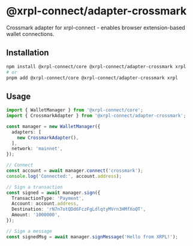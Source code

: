 # @xrpl-connect/adapter-crossmark

Crossmark adapter for xrpl-connect - enables browser extension-based wallet connections.

## Installation

```bash
npm install @xrpl-connect/core @xrpl-connect/adapter-crossmark xrpl
# or
pnpm add @xrpl-connect/core @xrpl-connect/adapter-crossmark xrpl
```

## Usage

```typescript
import { WalletManager } from '@xrpl-connect/core';
import { CrossmarkAdapter } from '@xrpl-connect/adapter-crossmark';

const manager = new WalletManager({
  adapters: [
    new CrossmarkAdapter(),
  ],
  network: 'mainnet',
});

// Connect
const account = await manager.connect('crossmark');
console.log('Connected:', account.address);

// Sign a transaction
const signed = await manager.sign({
  TransactionType: 'Payment',
  Account: account.address,
  Destination: 'rN7n7otQDd6FczFgLdlqtyMVrn3HMfXoQT',
  Amount: '1000000',
});

// Sign a message
const signedMsg = await manager.signMessage('Hello from XRPL!');
